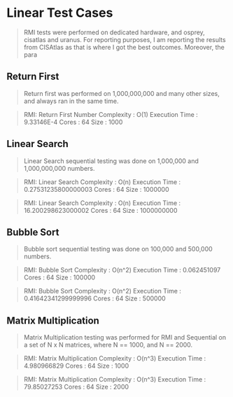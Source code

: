# Linear Test Cases
> RMI tests were performed on dedicated hardware, and osprey, cisatlas and uranus. 
> For reporting purposes, I am reporting the results from CISAtlas as that is where I 
> got the best outcomes. Moreover, the para

## Return First
> Return first was performed on 1,000,000,000 and many other sizes, and always ran in the
> same time.

 >RMI: Return First Number
 >        Complexity      : O(1)
 >        Execution Time  : 9.33146E-4
 >        Cores           : 64
 >        Size           : 1000

## Linear Search
> Linear Search sequential testing was done on 1,000,000 and 1,000,000,000 numbers.

> RMI: Linear Search
>         Complexity      : O(n)
>         Execution Time  : 0.27531235800000003
>         Cores           : 64
>         Size           : 1000000

>RMI: Linear Search
>        Complexity      : O(n)
>        Execution Time  : 16.200298623000002
>        Cores           : 64
>        Size           : 1000000000

## Bubble Sort
> Bubble sort sequential testing was done on 100,000 and 500,000 numbers.

>RMI: Bubble Sort
>        Complexity      : O(n^2)
>        Execution Time  : 0.062451097
>        Cores           : 64
>        Size           : 100000

>RMI: Bubble Sort
>        Complexity      : O(n^2)
>        Execution Time  : 0.41642341299999996
>        Cores           : 64
>        Size           : 500000

## Matrix Multiplication
> Matrix Multiplication testing was performed for RMI and Sequential 
> on a set of N x N matrices, where N == 1000, and N == 2000.

>RMI: Matrix Multiplication
>        Complexity      : O(n^3)
>        Execution Time  : 4.980966829
>        Cores           : 64
>        Size           : 1000

>RMI: Matrix Multiplication
>        Complexity      : O(n^3)
>        Execution Time  : 79.85027253
>        Cores           : 64
>        Size           : 2000